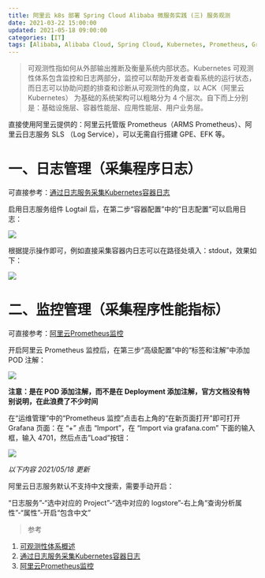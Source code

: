 ```yaml
---
title: 阿里云 k8s 部署 Spring Cloud Alibaba 微服务实践 (三) 服务观测
date: 2021-03-22 15:00:00
updated: 2021-05-18 09:00:00
categories: [IT]
tags: [Alibaba, Alibaba Cloud, Spring Cloud, Kubernetes, Prometheus, Grafana]
---
```


> 可观测性指如何从外部输出推断及衡量系统内部状态。Kubernetes 可观测性体系包含监控和日志两部分，监控可以帮助开发者查看系统的运行状态，而日志可以协助问题的排查和诊断从可观测性的角度，以 ACK（阿里云 Kubernetes） 为基础的系统架构可以粗略分为 4 个层次。自下而上分别是：基础设施层、容器性能层、应用性能层、用户业务层。

直接使用阿里云提供的：阿里云托管版 Prometheus（ARMS Prometheus）、阿里云日志服务 SLS （Log Service），可以无需自行搭建 GPE、EFK 等。

# 一、日志管理（采集程序日志）

可直接参考：[通过日志服务采集Kubernetes容器日志](https://help.aliyun.com/document_detail/87540.html?spm=a2c4g.11186623.6.897.447e41aaWLKqUX)

启用日志服务组件 Logtail 后，在第二步“容器配置”中的“日志配置”可以启用日志：

![](https://victorblog.nos-eastchina1.126.net/2121/3/log-1.png)

根据提示操作即可，例如直接采集容器内日志可以在路径处填入：stdout，效果如下：

![](https://victorblog.nos-eastchina1.126.net/2121/3/log-2.png)

# 二、监控管理（采集程序性能指标）

可直接参考：[阿里云Prometheus监控](https://help.aliyun.com/document_detail/161304.html?spm=a2c4g.11186623.6.907.6a43388fp6ZAjR)

开启阿里云 Prometheus 监控后，在第三步“高级配置”中的“标签和注解”中添加 POD 注解：

![](https://victorblog.nos-eastchina1.126.net/2121/3/prometheus.png)

**注意：是在 POD 添加注解，而不是在 Deployment 添加注解，官方文档没有特别说明，在此浪费了不少时间**

在“运维管理”中的“Prometheus 监控”点击右上角的“在新页面打开”即可打开 Grafana 页面：在 “+” 点击 “Import”，在 “Import via grafana.com” 下面的输入框，输入 4701，然后点击”Load”按钮：

![](https://victorblog.nos-eastchina1.126.net/2121/3/grafana.png)

*以下内容 2021/05/18 更新*

阿里云日志服务默认不支持中文搜索，需要手动开启：

“日志服务”-“选中对应的 Project”-“选中对应的 logstore”-右上角“查询分析属性”-“属性”-开启“包含中文”



> 参考

1. [可观测性体系概述](https://help.aliyun.com/document_detail/203344.html?spm=a2c4g.11186623.6.897.447e41aaAP1rwH)
1. [通过日志服务采集Kubernetes容器日志](https://help.aliyun.com/document_detail/87540.html?spm=a2c4g.11186623.6.897.447e41aaWLKqUX)
1. [阿里云Prometheus监控](https://help.aliyun.com/document_detail/161304.html?spm=a2c4g.11186623.6.907.6a43388fp6ZAjR)
